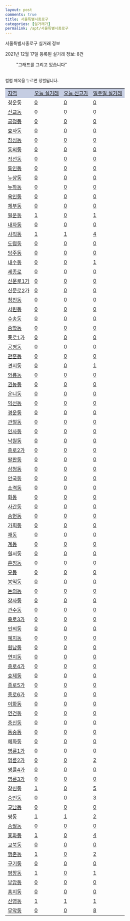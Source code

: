 ```yaml
---
layout: post
comments: true
title: 서울특별시종로구
categories: [실거래가]
permalink: /apt/서울특별시종로구
---
```


서울특별시종로구 실거래 정보

2021년 12월 17일 등록된 실거래 정보: 8건

<!--<script async src="https://pagead2.googlesyndication.com/pagead/js/adsbygoogle.js?client=ca-pub-3485438051770037"
 crossorigin="anonymous"></script>-->

<script type="text/javascript">
  google.charts.load('current', {'packages':['corechart']});
  google.charts.setOnLoadCallback(drawChart);

  function drawChart() {
    var data = google.visualization.arrayToDataTable([['거래일', '매매', '전월세', '전매'], ['21-01', 49, 142, 0], ['21-02', 40, 128, 0], ['21-03', 44, 124, 0], ['21-04', 42, 141, 0], ['21-05', 34, 119, 0], ['21-06', 28, 113, 0], ['21-07', 45, 120, 0], ['21-08', 37, 101, 0], ['21-09', 33, 94, 0], ['21-10', 45, 81, 0], ['21-11', 19, 81, 0], ['21-12', 2, 38, 0]]);

    var options = {
      title: '최근 1년간 유형별 거래량 추이',
      legend: { position: 'bottom' }
    };

    setTimeout(function() {
        var chart = new google.visualization.LineChart(document.getElementById('columnchart_material'));
        chart.draw(data, (options));
        document.getElementById('loading').style.display = 'none';
        var dayLabel = (new Date()).getDay();
        if (dayLabel < 2) {
            sorttable.innerSortFunction.apply(document.getElementById('week'), []);
            sorttable.innerSortFunction.apply(document.getElementById('week'), []);        
        }
        else {
            sorttable.innerSortFunction.apply(document.getElementById('today'), []);
            sorttable.innerSortFunction.apply(document.getElementById('today'), []);
        }
    }, 200);

  }
</script>

<div id="loading" style="z-index:20; display: block; margin-left: 35px">"그래프를 그리고 있습니다"</div>
<div id="columnchart_material" style="width: 95%; margin-left: -35px; display: block"></div>
<!--<div style="width: 95%; margin-left: -35px; display: block">
      <script async src="https://pagead2.googlesyndication.com/pagead/js/adsbygoogle.js?client=ca-pub-3485438051770037"
          crossorigin="anonymous"></script>
      <ins class="adsbygoogle"
          style="display:block"
          data-ad-format="fluid"
          data-ad-layout-key="-fb+5w+4e-db+86"
          data-ad-client="ca-pub-3485438051770037"
          data-ad-slot="1827090281"></ins>
      <script>
          (adsbygoogle = window.adsbygoogle || []).push({});
      </script>
</div>-->
<br>

<font size='small' style='font-size: small;'>컬럼 제목을 누르면 정렬됩니다.</font>
<table class="sortable">
  <tr style='background-color: rgba(114, 132, 186,0.4);'>
    <td id="region"><a href="#">지역</a></td>
    <td id="today"><a href="#">오늘 실거래</a></td>
    <td id="today_new"><a href="#">오늘 신고가</a></td>
    <td id="week"><a href="#">일주일 실거래</a></td>
  </tr>

  
  <tr class="item">
    <td><a href="서울특별시종로구청운동">청운동</a></td>
    <td><a href="서울특별시종로구청운동">0</a></td>
    <td><a href="서울특별시종로구청운동">0</a></td>
    <td><a href="서울특별시종로구청운동">0</a></td>
  </tr>
    

  <tr class="item">
    <td><a href="서울특별시종로구신교동">신교동</a></td>
    <td><a href="서울특별시종로구신교동">0</a></td>
    <td><a href="서울특별시종로구신교동">0</a></td>
    <td><a href="서울특별시종로구신교동">0</a></td>
  </tr>
    

  <tr class="item">
    <td><a href="서울특별시종로구궁정동">궁정동</a></td>
    <td><a href="서울특별시종로구궁정동">0</a></td>
    <td><a href="서울특별시종로구궁정동">0</a></td>
    <td><a href="서울특별시종로구궁정동">0</a></td>
  </tr>
    

  <tr class="item">
    <td><a href="서울특별시종로구효자동">효자동</a></td>
    <td><a href="서울특별시종로구효자동">0</a></td>
    <td><a href="서울특별시종로구효자동">0</a></td>
    <td><a href="서울특별시종로구효자동">0</a></td>
  </tr>
    

  <tr class="item">
    <td><a href="서울특별시종로구창성동">창성동</a></td>
    <td><a href="서울특별시종로구창성동">0</a></td>
    <td><a href="서울특별시종로구창성동">0</a></td>
    <td><a href="서울특별시종로구창성동">0</a></td>
  </tr>
    

  <tr class="item">
    <td><a href="서울특별시종로구통의동">통의동</a></td>
    <td><a href="서울특별시종로구통의동">0</a></td>
    <td><a href="서울특별시종로구통의동">0</a></td>
    <td><a href="서울특별시종로구통의동">0</a></td>
  </tr>
    

  <tr class="item">
    <td><a href="서울특별시종로구적선동">적선동</a></td>
    <td><a href="서울특별시종로구적선동">0</a></td>
    <td><a href="서울특별시종로구적선동">0</a></td>
    <td><a href="서울특별시종로구적선동">0</a></td>
  </tr>
    

  <tr class="item">
    <td><a href="서울특별시종로구통인동">통인동</a></td>
    <td><a href="서울특별시종로구통인동">0</a></td>
    <td><a href="서울특별시종로구통인동">0</a></td>
    <td><a href="서울특별시종로구통인동">0</a></td>
  </tr>
    

  <tr class="item">
    <td><a href="서울특별시종로구누상동">누상동</a></td>
    <td><a href="서울특별시종로구누상동">0</a></td>
    <td><a href="서울특별시종로구누상동">0</a></td>
    <td><a href="서울특별시종로구누상동">0</a></td>
  </tr>
    

  <tr class="item">
    <td><a href="서울특별시종로구누하동">누하동</a></td>
    <td><a href="서울특별시종로구누하동">0</a></td>
    <td><a href="서울특별시종로구누하동">0</a></td>
    <td><a href="서울특별시종로구누하동">0</a></td>
  </tr>
    

  <tr class="item">
    <td><a href="서울특별시종로구옥인동">옥인동</a></td>
    <td><a href="서울특별시종로구옥인동">0</a></td>
    <td><a href="서울특별시종로구옥인동">0</a></td>
    <td><a href="서울특별시종로구옥인동">0</a></td>
  </tr>
    

  <tr class="item">
    <td><a href="서울특별시종로구체부동">체부동</a></td>
    <td><a href="서울특별시종로구체부동">0</a></td>
    <td><a href="서울특별시종로구체부동">0</a></td>
    <td><a href="서울특별시종로구체부동">0</a></td>
  </tr>
    

  <tr class="item">
    <td><a href="서울특별시종로구필운동">필운동</a></td>
    <td><a href="서울특별시종로구필운동">1</a></td>
    <td><a href="서울특별시종로구필운동">0</a></td>
    <td><a href="서울특별시종로구필운동">1</a></td>
  </tr>
    

  <tr class="item">
    <td><a href="서울특별시종로구내자동">내자동</a></td>
    <td><a href="서울특별시종로구내자동">0</a></td>
    <td><a href="서울특별시종로구내자동">0</a></td>
    <td><a href="서울특별시종로구내자동">0</a></td>
  </tr>
    

  <tr class="item">
    <td><a href="서울특별시종로구사직동">사직동</a></td>
    <td><a href="서울특별시종로구사직동">1</a></td>
    <td><a href="서울특별시종로구사직동">1</a></td>
    <td><a href="서울특별시종로구사직동">4</a></td>
  </tr>
    

  <tr class="item">
    <td><a href="서울특별시종로구도렴동">도렴동</a></td>
    <td><a href="서울특별시종로구도렴동">0</a></td>
    <td><a href="서울특별시종로구도렴동">0</a></td>
    <td><a href="서울특별시종로구도렴동">0</a></td>
  </tr>
    

  <tr class="item">
    <td><a href="서울특별시종로구당주동">당주동</a></td>
    <td><a href="서울특별시종로구당주동">0</a></td>
    <td><a href="서울특별시종로구당주동">0</a></td>
    <td><a href="서울특별시종로구당주동">0</a></td>
  </tr>
    

  <tr class="item">
    <td><a href="서울특별시종로구내수동">내수동</a></td>
    <td><a href="서울특별시종로구내수동">0</a></td>
    <td><a href="서울특별시종로구내수동">0</a></td>
    <td><a href="서울특별시종로구내수동">1</a></td>
  </tr>
    

  <tr class="item">
    <td><a href="서울특별시종로구세종로">세종로</a></td>
    <td><a href="서울특별시종로구세종로">0</a></td>
    <td><a href="서울특별시종로구세종로">0</a></td>
    <td><a href="서울특별시종로구세종로">0</a></td>
  </tr>
    

  <tr class="item">
    <td><a href="서울특별시종로구신문로1가">신문로1가</a></td>
    <td><a href="서울특별시종로구신문로1가">0</a></td>
    <td><a href="서울특별시종로구신문로1가">0</a></td>
    <td><a href="서울특별시종로구신문로1가">0</a></td>
  </tr>
    

  <tr class="item">
    <td><a href="서울특별시종로구신문로2가">신문로2가</a></td>
    <td><a href="서울특별시종로구신문로2가">0</a></td>
    <td><a href="서울특별시종로구신문로2가">0</a></td>
    <td><a href="서울특별시종로구신문로2가">0</a></td>
  </tr>
    

  <tr class="item">
    <td><a href="서울특별시종로구청진동">청진동</a></td>
    <td><a href="서울특별시종로구청진동">0</a></td>
    <td><a href="서울특별시종로구청진동">0</a></td>
    <td><a href="서울특별시종로구청진동">0</a></td>
  </tr>
    

  <tr class="item">
    <td><a href="서울특별시종로구서린동">서린동</a></td>
    <td><a href="서울특별시종로구서린동">0</a></td>
    <td><a href="서울특별시종로구서린동">0</a></td>
    <td><a href="서울특별시종로구서린동">0</a></td>
  </tr>
    

  <tr class="item">
    <td><a href="서울특별시종로구수송동">수송동</a></td>
    <td><a href="서울특별시종로구수송동">0</a></td>
    <td><a href="서울특별시종로구수송동">0</a></td>
    <td><a href="서울특별시종로구수송동">0</a></td>
  </tr>
    

  <tr class="item">
    <td><a href="서울특별시종로구중학동">중학동</a></td>
    <td><a href="서울특별시종로구중학동">0</a></td>
    <td><a href="서울특별시종로구중학동">0</a></td>
    <td><a href="서울특별시종로구중학동">0</a></td>
  </tr>
    

  <tr class="item">
    <td><a href="서울특별시종로구종로1가">종로1가</a></td>
    <td><a href="서울특별시종로구종로1가">0</a></td>
    <td><a href="서울특별시종로구종로1가">0</a></td>
    <td><a href="서울특별시종로구종로1가">0</a></td>
  </tr>
    

  <tr class="item">
    <td><a href="서울특별시종로구공평동">공평동</a></td>
    <td><a href="서울특별시종로구공평동">0</a></td>
    <td><a href="서울특별시종로구공평동">0</a></td>
    <td><a href="서울특별시종로구공평동">0</a></td>
  </tr>
    

  <tr class="item">
    <td><a href="서울특별시종로구관훈동">관훈동</a></td>
    <td><a href="서울특별시종로구관훈동">0</a></td>
    <td><a href="서울특별시종로구관훈동">0</a></td>
    <td><a href="서울특별시종로구관훈동">0</a></td>
  </tr>
    

  <tr class="item">
    <td><a href="서울특별시종로구견지동">견지동</a></td>
    <td><a href="서울특별시종로구견지동">0</a></td>
    <td><a href="서울특별시종로구견지동">0</a></td>
    <td><a href="서울특별시종로구견지동">1</a></td>
  </tr>
    

  <tr class="item">
    <td><a href="서울특별시종로구와룡동">와룡동</a></td>
    <td><a href="서울특별시종로구와룡동">0</a></td>
    <td><a href="서울특별시종로구와룡동">0</a></td>
    <td><a href="서울특별시종로구와룡동">0</a></td>
  </tr>
    

  <tr class="item">
    <td><a href="서울특별시종로구권농동">권농동</a></td>
    <td><a href="서울특별시종로구권농동">0</a></td>
    <td><a href="서울특별시종로구권농동">0</a></td>
    <td><a href="서울특별시종로구권농동">0</a></td>
  </tr>
    

  <tr class="item">
    <td><a href="서울특별시종로구운니동">운니동</a></td>
    <td><a href="서울특별시종로구운니동">0</a></td>
    <td><a href="서울특별시종로구운니동">0</a></td>
    <td><a href="서울특별시종로구운니동">0</a></td>
  </tr>
    

  <tr class="item">
    <td><a href="서울특별시종로구익선동">익선동</a></td>
    <td><a href="서울특별시종로구익선동">0</a></td>
    <td><a href="서울특별시종로구익선동">0</a></td>
    <td><a href="서울특별시종로구익선동">0</a></td>
  </tr>
    

  <tr class="item">
    <td><a href="서울특별시종로구경운동">경운동</a></td>
    <td><a href="서울특별시종로구경운동">0</a></td>
    <td><a href="서울특별시종로구경운동">0</a></td>
    <td><a href="서울특별시종로구경운동">0</a></td>
  </tr>
    

  <tr class="item">
    <td><a href="서울특별시종로구관철동">관철동</a></td>
    <td><a href="서울특별시종로구관철동">0</a></td>
    <td><a href="서울특별시종로구관철동">0</a></td>
    <td><a href="서울특별시종로구관철동">0</a></td>
  </tr>
    

  <tr class="item">
    <td><a href="서울특별시종로구인사동">인사동</a></td>
    <td><a href="서울특별시종로구인사동">0</a></td>
    <td><a href="서울특별시종로구인사동">0</a></td>
    <td><a href="서울특별시종로구인사동">0</a></td>
  </tr>
    

  <tr class="item">
    <td><a href="서울특별시종로구낙원동">낙원동</a></td>
    <td><a href="서울특별시종로구낙원동">0</a></td>
    <td><a href="서울특별시종로구낙원동">0</a></td>
    <td><a href="서울특별시종로구낙원동">0</a></td>
  </tr>
    

  <tr class="item">
    <td><a href="서울특별시종로구종로2가">종로2가</a></td>
    <td><a href="서울특별시종로구종로2가">0</a></td>
    <td><a href="서울특별시종로구종로2가">0</a></td>
    <td><a href="서울특별시종로구종로2가">0</a></td>
  </tr>
    

  <tr class="item">
    <td><a href="서울특별시종로구팔판동">팔판동</a></td>
    <td><a href="서울특별시종로구팔판동">0</a></td>
    <td><a href="서울특별시종로구팔판동">0</a></td>
    <td><a href="서울특별시종로구팔판동">0</a></td>
  </tr>
    

  <tr class="item">
    <td><a href="서울특별시종로구삼청동">삼청동</a></td>
    <td><a href="서울특별시종로구삼청동">0</a></td>
    <td><a href="서울특별시종로구삼청동">0</a></td>
    <td><a href="서울특별시종로구삼청동">0</a></td>
  </tr>
    

  <tr class="item">
    <td><a href="서울특별시종로구안국동">안국동</a></td>
    <td><a href="서울특별시종로구안국동">0</a></td>
    <td><a href="서울특별시종로구안국동">0</a></td>
    <td><a href="서울특별시종로구안국동">0</a></td>
  </tr>
    

  <tr class="item">
    <td><a href="서울특별시종로구소격동">소격동</a></td>
    <td><a href="서울특별시종로구소격동">0</a></td>
    <td><a href="서울특별시종로구소격동">0</a></td>
    <td><a href="서울특별시종로구소격동">0</a></td>
  </tr>
    

  <tr class="item">
    <td><a href="서울특별시종로구화동">화동</a></td>
    <td><a href="서울특별시종로구화동">0</a></td>
    <td><a href="서울특별시종로구화동">0</a></td>
    <td><a href="서울특별시종로구화동">0</a></td>
  </tr>
    

  <tr class="item">
    <td><a href="서울특별시종로구사간동">사간동</a></td>
    <td><a href="서울특별시종로구사간동">0</a></td>
    <td><a href="서울특별시종로구사간동">0</a></td>
    <td><a href="서울특별시종로구사간동">0</a></td>
  </tr>
    

  <tr class="item">
    <td><a href="서울특별시종로구송현동">송현동</a></td>
    <td><a href="서울특별시종로구송현동">0</a></td>
    <td><a href="서울특별시종로구송현동">0</a></td>
    <td><a href="서울특별시종로구송현동">0</a></td>
  </tr>
    

  <tr class="item">
    <td><a href="서울특별시종로구가회동">가회동</a></td>
    <td><a href="서울특별시종로구가회동">0</a></td>
    <td><a href="서울특별시종로구가회동">0</a></td>
    <td><a href="서울특별시종로구가회동">0</a></td>
  </tr>
    

  <tr class="item">
    <td><a href="서울특별시종로구재동">재동</a></td>
    <td><a href="서울특별시종로구재동">0</a></td>
    <td><a href="서울특별시종로구재동">0</a></td>
    <td><a href="서울특별시종로구재동">0</a></td>
  </tr>
    

  <tr class="item">
    <td><a href="서울특별시종로구계동">계동</a></td>
    <td><a href="서울특별시종로구계동">0</a></td>
    <td><a href="서울특별시종로구계동">0</a></td>
    <td><a href="서울특별시종로구계동">0</a></td>
  </tr>
    

  <tr class="item">
    <td><a href="서울특별시종로구원서동">원서동</a></td>
    <td><a href="서울특별시종로구원서동">0</a></td>
    <td><a href="서울특별시종로구원서동">0</a></td>
    <td><a href="서울특별시종로구원서동">0</a></td>
  </tr>
    

  <tr class="item">
    <td><a href="서울특별시종로구훈정동">훈정동</a></td>
    <td><a href="서울특별시종로구훈정동">0</a></td>
    <td><a href="서울특별시종로구훈정동">0</a></td>
    <td><a href="서울특별시종로구훈정동">0</a></td>
  </tr>
    

  <tr class="item">
    <td><a href="서울특별시종로구묘동">묘동</a></td>
    <td><a href="서울특별시종로구묘동">0</a></td>
    <td><a href="서울특별시종로구묘동">0</a></td>
    <td><a href="서울특별시종로구묘동">0</a></td>
  </tr>
    

  <tr class="item">
    <td><a href="서울특별시종로구봉익동">봉익동</a></td>
    <td><a href="서울특별시종로구봉익동">0</a></td>
    <td><a href="서울특별시종로구봉익동">0</a></td>
    <td><a href="서울특별시종로구봉익동">0</a></td>
  </tr>
    

  <tr class="item">
    <td><a href="서울특별시종로구돈의동">돈의동</a></td>
    <td><a href="서울특별시종로구돈의동">0</a></td>
    <td><a href="서울특별시종로구돈의동">0</a></td>
    <td><a href="서울특별시종로구돈의동">0</a></td>
  </tr>
    

  <tr class="item">
    <td><a href="서울특별시종로구장사동">장사동</a></td>
    <td><a href="서울특별시종로구장사동">0</a></td>
    <td><a href="서울특별시종로구장사동">0</a></td>
    <td><a href="서울특별시종로구장사동">0</a></td>
  </tr>
    

  <tr class="item">
    <td><a href="서울특별시종로구관수동">관수동</a></td>
    <td><a href="서울특별시종로구관수동">0</a></td>
    <td><a href="서울특별시종로구관수동">0</a></td>
    <td><a href="서울특별시종로구관수동">0</a></td>
  </tr>
    

  <tr class="item">
    <td><a href="서울특별시종로구종로3가">종로3가</a></td>
    <td><a href="서울특별시종로구종로3가">0</a></td>
    <td><a href="서울특별시종로구종로3가">0</a></td>
    <td><a href="서울특별시종로구종로3가">0</a></td>
  </tr>
    

  <tr class="item">
    <td><a href="서울특별시종로구인의동">인의동</a></td>
    <td><a href="서울특별시종로구인의동">0</a></td>
    <td><a href="서울특별시종로구인의동">0</a></td>
    <td><a href="서울특별시종로구인의동">0</a></td>
  </tr>
    

  <tr class="item">
    <td><a href="서울특별시종로구예지동">예지동</a></td>
    <td><a href="서울특별시종로구예지동">0</a></td>
    <td><a href="서울특별시종로구예지동">0</a></td>
    <td><a href="서울특별시종로구예지동">0</a></td>
  </tr>
    

  <tr class="item">
    <td><a href="서울특별시종로구원남동">원남동</a></td>
    <td><a href="서울특별시종로구원남동">0</a></td>
    <td><a href="서울특별시종로구원남동">0</a></td>
    <td><a href="서울특별시종로구원남동">0</a></td>
  </tr>
    

  <tr class="item">
    <td><a href="서울특별시종로구연지동">연지동</a></td>
    <td><a href="서울특별시종로구연지동">0</a></td>
    <td><a href="서울특별시종로구연지동">0</a></td>
    <td><a href="서울특별시종로구연지동">0</a></td>
  </tr>
    

  <tr class="item">
    <td><a href="서울특별시종로구종로4가">종로4가</a></td>
    <td><a href="서울특별시종로구종로4가">0</a></td>
    <td><a href="서울특별시종로구종로4가">0</a></td>
    <td><a href="서울특별시종로구종로4가">0</a></td>
  </tr>
    

  <tr class="item">
    <td><a href="서울특별시종로구효제동">효제동</a></td>
    <td><a href="서울특별시종로구효제동">0</a></td>
    <td><a href="서울특별시종로구효제동">0</a></td>
    <td><a href="서울특별시종로구효제동">0</a></td>
  </tr>
    

  <tr class="item">
    <td><a href="서울특별시종로구종로5가">종로5가</a></td>
    <td><a href="서울특별시종로구종로5가">0</a></td>
    <td><a href="서울특별시종로구종로5가">0</a></td>
    <td><a href="서울특별시종로구종로5가">0</a></td>
  </tr>
    

  <tr class="item">
    <td><a href="서울특별시종로구종로6가">종로6가</a></td>
    <td><a href="서울특별시종로구종로6가">0</a></td>
    <td><a href="서울특별시종로구종로6가">0</a></td>
    <td><a href="서울특별시종로구종로6가">0</a></td>
  </tr>
    

  <tr class="item">
    <td><a href="서울특별시종로구이화동">이화동</a></td>
    <td><a href="서울특별시종로구이화동">0</a></td>
    <td><a href="서울특별시종로구이화동">0</a></td>
    <td><a href="서울특별시종로구이화동">0</a></td>
  </tr>
    

  <tr class="item">
    <td><a href="서울특별시종로구연건동">연건동</a></td>
    <td><a href="서울특별시종로구연건동">0</a></td>
    <td><a href="서울특별시종로구연건동">0</a></td>
    <td><a href="서울특별시종로구연건동">0</a></td>
  </tr>
    

  <tr class="item">
    <td><a href="서울특별시종로구충신동">충신동</a></td>
    <td><a href="서울특별시종로구충신동">0</a></td>
    <td><a href="서울특별시종로구충신동">0</a></td>
    <td><a href="서울특별시종로구충신동">0</a></td>
  </tr>
    

  <tr class="item">
    <td><a href="서울특별시종로구동숭동">동숭동</a></td>
    <td><a href="서울특별시종로구동숭동">0</a></td>
    <td><a href="서울특별시종로구동숭동">0</a></td>
    <td><a href="서울특별시종로구동숭동">0</a></td>
  </tr>
    

  <tr class="item">
    <td><a href="서울특별시종로구혜화동">혜화동</a></td>
    <td><a href="서울특별시종로구혜화동">0</a></td>
    <td><a href="서울특별시종로구혜화동">0</a></td>
    <td><a href="서울특별시종로구혜화동">0</a></td>
  </tr>
    

  <tr class="item">
    <td><a href="서울특별시종로구명륜1가">명륜1가</a></td>
    <td><a href="서울특별시종로구명륜1가">0</a></td>
    <td><a href="서울특별시종로구명륜1가">0</a></td>
    <td><a href="서울특별시종로구명륜1가">0</a></td>
  </tr>
    

  <tr class="item">
    <td><a href="서울특별시종로구명륜2가">명륜2가</a></td>
    <td><a href="서울특별시종로구명륜2가">0</a></td>
    <td><a href="서울특별시종로구명륜2가">0</a></td>
    <td><a href="서울특별시종로구명륜2가">2</a></td>
  </tr>
    

  <tr class="item">
    <td><a href="서울특별시종로구명륜4가">명륜4가</a></td>
    <td><a href="서울특별시종로구명륜4가">0</a></td>
    <td><a href="서울특별시종로구명륜4가">0</a></td>
    <td><a href="서울특별시종로구명륜4가">0</a></td>
  </tr>
    

  <tr class="item">
    <td><a href="서울특별시종로구명륜3가">명륜3가</a></td>
    <td><a href="서울특별시종로구명륜3가">0</a></td>
    <td><a href="서울특별시종로구명륜3가">0</a></td>
    <td><a href="서울특별시종로구명륜3가">0</a></td>
  </tr>
    

  <tr class="item">
    <td><a href="서울특별시종로구창신동">창신동</a></td>
    <td><a href="서울특별시종로구창신동">1</a></td>
    <td><a href="서울특별시종로구창신동">0</a></td>
    <td><a href="서울특별시종로구창신동">5</a></td>
  </tr>
    

  <tr class="item">
    <td><a href="서울특별시종로구숭인동">숭인동</a></td>
    <td><a href="서울특별시종로구숭인동">0</a></td>
    <td><a href="서울특별시종로구숭인동">0</a></td>
    <td><a href="서울특별시종로구숭인동">3</a></td>
  </tr>
    

  <tr class="item">
    <td><a href="서울특별시종로구교남동">교남동</a></td>
    <td><a href="서울특별시종로구교남동">0</a></td>
    <td><a href="서울특별시종로구교남동">0</a></td>
    <td><a href="서울특별시종로구교남동">0</a></td>
  </tr>
    

  <tr class="item">
    <td><a href="서울특별시종로구평동">평동</a></td>
    <td><a href="서울특별시종로구평동">1</a></td>
    <td><a href="서울특별시종로구평동">1</a></td>
    <td><a href="서울특별시종로구평동">2</a></td>
  </tr>
    

  <tr class="item">
    <td><a href="서울특별시종로구송월동">송월동</a></td>
    <td><a href="서울특별시종로구송월동">0</a></td>
    <td><a href="서울특별시종로구송월동">0</a></td>
    <td><a href="서울특별시종로구송월동">0</a></td>
  </tr>
    

  <tr class="item">
    <td><a href="서울특별시종로구홍파동">홍파동</a></td>
    <td><a href="서울특별시종로구홍파동">1</a></td>
    <td><a href="서울특별시종로구홍파동">0</a></td>
    <td><a href="서울특별시종로구홍파동">4</a></td>
  </tr>
    

  <tr class="item">
    <td><a href="서울특별시종로구교북동">교북동</a></td>
    <td><a href="서울특별시종로구교북동">0</a></td>
    <td><a href="서울특별시종로구교북동">0</a></td>
    <td><a href="서울특별시종로구교북동">0</a></td>
  </tr>
    

  <tr class="item">
    <td><a href="서울특별시종로구행촌동">행촌동</a></td>
    <td><a href="서울특별시종로구행촌동">1</a></td>
    <td><a href="서울특별시종로구행촌동">0</a></td>
    <td><a href="서울특별시종로구행촌동">2</a></td>
  </tr>
    

  <tr class="item">
    <td><a href="서울특별시종로구구기동">구기동</a></td>
    <td><a href="서울특별시종로구구기동">0</a></td>
    <td><a href="서울특별시종로구구기동">0</a></td>
    <td><a href="서울특별시종로구구기동">0</a></td>
  </tr>
    

  <tr class="item">
    <td><a href="서울특별시종로구평창동">평창동</a></td>
    <td><a href="서울특별시종로구평창동">1</a></td>
    <td><a href="서울특별시종로구평창동">0</a></td>
    <td><a href="서울특별시종로구평창동">1</a></td>
  </tr>
    

  <tr class="item">
    <td><a href="서울특별시종로구부암동">부암동</a></td>
    <td><a href="서울특별시종로구부암동">0</a></td>
    <td><a href="서울특별시종로구부암동">0</a></td>
    <td><a href="서울특별시종로구부암동">0</a></td>
  </tr>
    

  <tr class="item">
    <td><a href="서울특별시종로구홍지동">홍지동</a></td>
    <td><a href="서울특별시종로구홍지동">0</a></td>
    <td><a href="서울특별시종로구홍지동">0</a></td>
    <td><a href="서울특별시종로구홍지동">0</a></td>
  </tr>
    

  <tr class="item">
    <td><a href="서울특별시종로구신영동">신영동</a></td>
    <td><a href="서울특별시종로구신영동">1</a></td>
    <td><a href="서울특별시종로구신영동">1</a></td>
    <td><a href="서울특별시종로구신영동">1</a></td>
  </tr>
    

  <tr class="item">
    <td><a href="서울특별시종로구무악동">무악동</a></td>
    <td><a href="서울특별시종로구무악동">0</a></td>
    <td><a href="서울특별시종로구무악동">0</a></td>
    <td><a href="서울특별시종로구무악동">8</a></td>
  </tr>
    


</table>


    